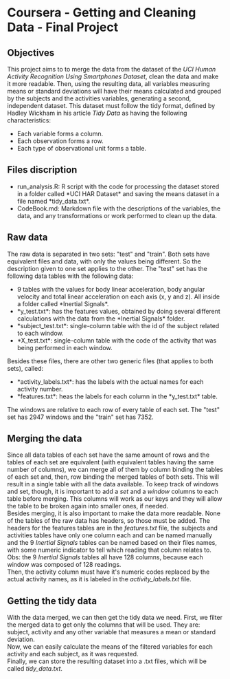 # Coursera - Getting and Cleaning Data - Final Project

## Objectives
This project aims to to merge the data from the dataset of the *UCI Human Activity Recognition Using Smartphones Dataset*, clean the data and make it more readable. Then, using the resulting data, all variables measuring means or standard deviations will have their means calculated and grouped by the subjects and the activities variables, generating a second, independent dataset. This dataset must follow the tidy format, defined by Hadley Wickham in his article *Tidy Data* as having the following characteristics:
<ul><li>Each variable forms a column.</li>
<li>Each observation forms a row.</li>
<li>Each type of observational unit forms a table.</li></ul>  

## Files discription
<ul><li>run_analysis.R: R script with the code for processing the dataset stored in a folder called *UCI HAR Dataset* and saving the means dataset in a file named *tidy_data.txt*.</li>
<li>CodeBook.md: Markdown file with the descriptions of the variables, the data, and any transformations or work performed to clean up the data.</li></ul>  

## Raw data

The raw data is separated in two sets: "test" and "train". Both sets have equivalent files and data, with only the values being different. So the description given to one set applies to the other.
The "test" set has the following data tables with the following data:
<ul>
<li>9 tables with the values for body linear acceleration, body angular velocity and total linear acceleration on each axis (x, y and z). All inside a folder called *Inertial Signals*.</li>
<li>*y_test.txt*: has the features values, obtained by doing several different calculations with the data from the *Inertial Signals* folder.</li>
<li>*subject_test.txt*: single-column table with the id of the subject related to each window.</li>
<li>*X_test.txt*: single-column table with the code of the activity that was being performed in each window.</li>
</ul>

Besides these files, there are other two generic files (that applies to both sets), called:
<ul>
<li>*activity_labels.txt*: has the labels with the actual names for each activity number.</li>
<li>*features.txt*: heas the labels for each column in the *y_test.txt* table.</li>
</ul>

The windows are relative to each row of every table of each set. The "test" set has 2947 windows and the "train" set has 7352.

## Merging the data

Since all data tables of each set have the same amount of rows and the tables of each set are equivalent (with equivalent tables having the same number of columns), we can merge all of them by column binding the tables of each set and, then, row binding the merged tables of both sets. This will result in a single table with all the data available. To keep track of windows and set, though, it is important to add a *set* and a *window* columns to each table before merging. This columns will work as our keys and they will allow the table to be broken again into smaller ones, if needed.  
Besides merging, it is also important to make the data more readable. None of the tables of the raw data has headers, so those must be added. The headers for the features tables are in the *features.txt* file, the subjects and activities tables have only one column each and can be named manually and the 9 *Inertial Signals* tables can be named based on their files names, with some numeric indicator to tell which reading that column relates to.  
Obs: the 9 *Inertial Signals* tables all have 128 columns, because each window was composed of 128 readings.  
Then, the activity column must have it's numeric codes replaced by the actual activity names, as it is labeled in the *activity_labels.txt* file.

## Getting the tidy data

With the data merged, we can then get the tidy data we need. First, we filter the merged data to get only the columns that will be used. They are: subject, activity and any other variable that measures a mean or standard deviation.  
Now, we can easily calculate the means of the filtered variables for each activity and each subject, as it was requested.  
Finally, we can store the resulting dataset into a .txt files, which will be called *tidy_data.txt*.
